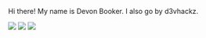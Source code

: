Hi there! My name is Devon Booker. I also go by d3vhackz.

<a href="https://www.linkedin.com/in/d3vhackz/"><img src="https://img.shields.io/badge/-LinkedIn-0072b1?&style=for-the-badge&logo=linkedin&logoColor=white" /></a>
<a href="https://www.instagram.com/devonbooker_/"><img src="https://img.shields.io/badge/-Instagram-E4405F?style=for-the-badge&logo=instagram&logoColor=white" /></a>
<a href="https://www.youtube.com/@d3vhackz"><img src="https://img.shields.io/badge/-YouTube-FF0000?style=for-the-badge&logo=youtube&logoColor=white" /></a>
